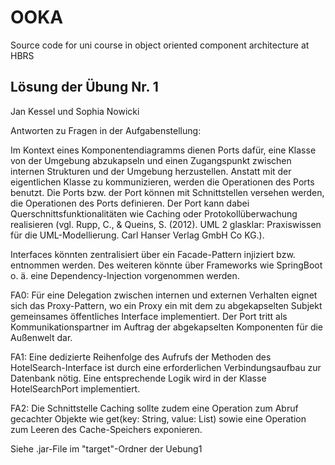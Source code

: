 # OOKA
Source code for uni course in object oriented component architecture at HBRS
## Lösung der Übung Nr. 1
Jan Kessel und Sophia Nowicki

Antworten zu Fragen in der Aufgabenstellung:

Im Kontext eines Komponentendiagramms dienen Ports dafür, eine Klasse von der Umgebung abzukapseln und einen Zugangspunkt zwischen internen Strukturen und der Umgebung herzustellen. Anstatt mit der eigentlichen Klasse zu kommunizieren, werden die Operationen des Ports benutzt.
Die Ports bzw. der Port können mit Schnittstellen versehen werden, die Operationen des Ports definieren.
Der Port kann dabei Querschnittsfunktionalitäten wie Caching oder Protokollüberwachung realisieren (vgl. Rupp, C., & Queins, S. (2012). UML 2 glasklar: Praxiswissen für die UML-Modellierung. Carl Hanser Verlag GmbH Co KG.).

Interfaces könnten zentralisiert über ein Facade-Pattern injiziert bzw. entnommen werden. Des weiteren könnte über Frameworks wie SpringBoot o. ä. eine Dependency-Injection vorgenommen werden.

FA0: Für eine Delegation zwischen internen und externen Verhalten eignet sich das Proxy-Pattern, wo ein Proxy ein mit dem zu abgekapselten Subjekt gemeinsames öffentliches Interface implementiert. Der Port tritt als Kommunikationspartner im Auftrag der abgekapselten Komponenten für die Außenwelt dar.

FA1: Eine dedizierte Reihenfolge des Aufrufs der Methoden des HotelSearch-Interface ist durch eine erforderlichen Verbindungsaufbau zur Datenbank nötig. Eine entsprechende Logik wird in der Klasse HotelSearchPort implementiert.

FA2: Die Schnittstelle Caching sollte zudem eine Operation zum Abruf gecachter Objekte wie get(key: String, value: List<String>) sowie eine Operation zum Leeren des Cache-Speichers exponieren.

Siehe .jar-File im "target"-Ordner der Uebung1

